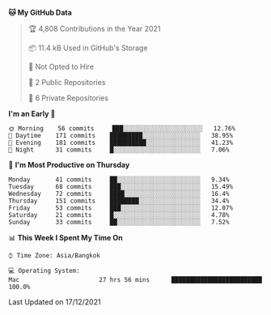 <!--START_SECTION:waka-->
**🐱 My GitHub Data** 

> 🏆 4,808 Contributions in the Year 2021
 > 
> 📦 11.4 kB Used in GitHub's Storage 
 > 
> 🚫 Not Opted to Hire
 > 
> 📜 2 Public Repositories 
 > 
> 🔑 6 Private Repositories  
 > 
**I'm an Early 🐤** 

```text
🌞 Morning    56 commits     ███░░░░░░░░░░░░░░░░░░░░░░   12.76% 
🌆 Daytime    171 commits    █████████░░░░░░░░░░░░░░░░   38.95% 
🌃 Evening    181 commits    ██████████░░░░░░░░░░░░░░░   41.23% 
🌙 Night      31 commits     █░░░░░░░░░░░░░░░░░░░░░░░░   7.06%

```
📅 **I'm Most Productive on Thursday** 

```text
Monday       41 commits     ██░░░░░░░░░░░░░░░░░░░░░░░   9.34% 
Tuesday      68 commits     ███░░░░░░░░░░░░░░░░░░░░░░   15.49% 
Wednesday    72 commits     ████░░░░░░░░░░░░░░░░░░░░░   16.4% 
Thursday     151 commits    ████████░░░░░░░░░░░░░░░░░   34.4% 
Friday       53 commits     ███░░░░░░░░░░░░░░░░░░░░░░   12.07% 
Saturday     21 commits     █░░░░░░░░░░░░░░░░░░░░░░░░   4.78% 
Sunday       33 commits     ██░░░░░░░░░░░░░░░░░░░░░░░   7.52%

```


📊 **This Week I Spent My Time On** 

```text
⌚︎ Time Zone: Asia/Bangkok

💻 Operating System: 
Mac                      27 hrs 56 mins      █████████████████████████   100.0%

```


 Last Updated on 17/12/2021
<!--END_SECTION:waka-->